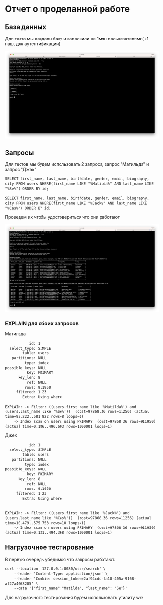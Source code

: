 # Отчет о проделанной работе

## База данных

Для теста мы создали базу и заполнили ее 1млн пользователями(+1 наш, для аутентификации)

![image](./img/user_count.png)

## Запросы
Для тестов мы будем использовать 2 запроса, запрос "Матильда" и запрос "Джэк"

```
SELECT first_name, last_name, birthdate, gender, email, biography, city FROM users WHERE(first_name LIKE "%Matilda%" AND last_name LIKE "%Se%") ORDER BY id;

SELECT first_name, last_name, birthdate, gender, email, biography, city FROM users WHERE(first_name LIKE "%Jack%" AND last_name LIKE "%Cas%") ORDER BY id;
```

Проведем их чтобы удостовериться что они работают

![image](./img/matilda_and_jack.png)


### EXPLAIN для обоих запросов

Матильда
```
           id: 1
  select_type: SIMPLE
        table: users
   partitions: NULL
         type: index
possible_keys: NULL
          key: PRIMARY
      key_len: 8
          ref: NULL
         rows: 911950
     filtered: 1.23
        Extra: Using where

EXPLAIN: -> Filter: ((users.first_name like '%Matilda%') and (users.last_name like '%Se%'))  (cost=97868.36 rows=11256) (actual time=92.222..581.822 rows=8 loops=1)
    -> Index scan on users using PRIMARY  (cost=97868.36 rows=911950) (actual time=0.186..496.603 rows=1000001 loops=1)
```

Джек
```
           id: 1
  select_type: SIMPLE
        table: users
   partitions: NULL
         type: index
possible_keys: NULL
          key: PRIMARY
      key_len: 8
          ref: NULL
         rows: 911950
     filtered: 1.23
        Extra: Using where


EXPLAIN: -> Filter: ((users.first_name like '%Jack%') and (users.last_name like '%Cas%'))  (cost=97868.36 rows=11256) (actual time=10.479..575.753 rows=10 loops=1)
    -> Index scan on users using PRIMARY  (cost=97868.36 rows=911950) (actual time=0.131..494.368 rows=1000001 loops=1)
```

## Нагрузочное тестирование

В первую очередь убедимся что запросы работают.

```
curl --location '127.0.0.1:8080/user/search' \
    --header 'Content-Type: application/json' \
    --header 'Cookie: session_token=2af94cdc-fa18-405a-9168-af27a4068205' \
    --data '{"first_name":"Matilda", "last_name": "Se"}'
```

Для нагрузочного тестирования будем использовать утилиту wrk